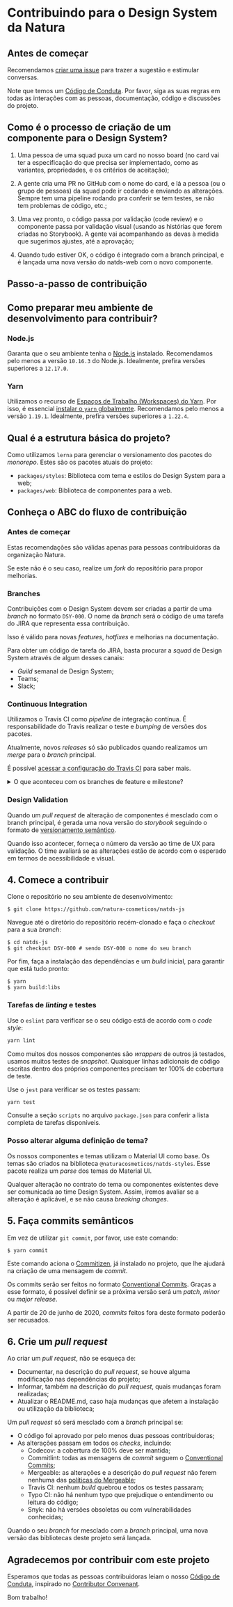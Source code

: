 # Contribuindo para o Design System da Natura

## Antes de começar

Recomendamos [criar uma issue](https://github.com/natura-cosmeticos/natds-js/issues/new/choose)
para trazer a sugestão e estimular conversas.

Note que temos um [Código de Conduta](./CODE_OF_CONDUCT.md).
Por favor, siga as suas regras em todas as interações com as pessoas, documentação, código e discussões do projeto.

## Como é o processo de criação de um componente para o Design System?

1. Uma pessoa de uma squad puxa um card no nosso board (no card vai ter a especificação do que precisa ser implementado, como as variantes, propriedades, e os critérios de aceitação);

2. A gente cria uma PR no GitHub com o nome do card, e lá a pessoa (ou o grupo de pessoas) da squad pode ir codando e enviando as alterações. Sempre tem uma pipeline rodando pra conferir se tem testes, se não tem problemas de código, etc.;

3. Uma vez pronto, o código passa por validação (code review) e o componente passa por validação visual (usando as histórias que forem criadas no Storybook). A gente vai acompanhando as devas à medida que sugerimos ajustes, até a aprovação;

4. Quando tudo estiver OK, o código é integrado com a branch principal, e é lançada uma nova versão do natds-web com o novo componente.

## Passo-a-passo de contribuição

## Como preparar meu ambiente de desenvolvimento para contribuir?

### Node.js

Garanta que o seu ambiente tenha o [Node.js](https://nodejs.org/en/) instalado.
Recomendamos pelo menos a versão `10.16.3` do Node.js. Idealmente, prefira versões superiores a `12.17.0`.

### Yarn

Utilizamos o recurso de [Espaços de Trabalho (Workspaces) do Yarn](https://classic.yarnpkg.com/pt-BR/docs/workspaces).
Por isso, é essencial [instalar o `yarn` globalmente](https://classic.yarnpkg.com/pt-BR/docs/install).
Recomendamos pelo menos a versão `1.19.1`. Idealmente, prefira versões superiores a `1.22.4`.

## Qual é a estrutura básica do projeto?

Como utilizamos `lerna` para gerenciar o versionamento dos pacotes do _monorepo_.
Estes são os pacotes atuais do projeto:

* `packages/styles`: Biblioteca com tema e estilos do Design System para a web;
* `packages/web`: Biblioteca de componentes para a web.

## Conheça o ABC do fluxo de contribuição

### Antes de começar

Estas recomendações são válidas apenas para pessoas contribuidoras da organização Natura.

Se este não é o seu caso, realize um _fork_ do repositório para propor melhorias.

### Branches

Contribuições com o Design System devem ser criadas a partir de uma _branch_ no formato `DSY-000`.
O nome da _branch_ será o código de uma tarefa do JIRA que representa essa contribuição.

Isso é válido para novas _features_, _hotfixes_ e melhorias na documentação.

Para obter um código de tarefa do JIRA, basta procurar a _squad_ de Design System através de algum desses canais:

- _Guild_ semanal de Design System;
- Teams;
- Slack;

### Continuous Integration

Utilizamos o Travis CI como _pipeline_ de integração contínua.
É responsabilidade do Travis realizar o teste e _bumping_ de versões dos pacotes.

Atualmente, novos _releases_ só são publicados quando realizamos um _merge_ para o _branch_ principal.

É possível [acessar a configuração do Travis CI](./.travis.yml) para saber mais.

<details>

<summary>O que aconteceu com os branches de feature e milestone?</summary>

Antes de 20 de junho de 2020, utilizávamos os padrões `^feature/(.+)$` para _feature branches_
e `^v\d+.\d+.\d+$` para _milestone branches_, bem como `hotfix/` e `docs/`.

Abandonamos este formato antigo em favor de utilizarmos CI/CD, garantindo um fluxo mais enxuto.
Por isso, desde essa data, a _pipeline_ ignora _branches_ nesse formato.

Além disso, o novo formato viabiliza a possibilidade de, em breve, permitirmos que _pushes_ para branches no formato `DSY-000` gerem _pre-releases_,
o que facilitaria o teste e validação das contribuições.

</details>

### Design Validation

Quando um _pull request_ de alteração de componentes é mesclado com o branch principal,
é gerada uma nova versão do _storybook_ seguindo o formato de [versionamento semântico](https://semver.org/lang/pt-BR/).

Quando isso acontecer, forneça o número da versão ao time de UX para validação.
O time avaliará se as alterações estão de acordo com o esperado em termos de acessibilidade e visual.

## 4. Comece a contribuir

Clone o repositório no seu ambiente de desenvolvimento:

```shell script
$ git clone https://github.com/natura-cosmeticos/natds-js
```

Navegue até o diretório do repositório recém-clonado e faça o _checkout_ para a sua _branch_:

```shell script
$ cd natds-js
$ git checkout DSY-000 # sendo DSY-000 o nome do seu branch
```

Por fim, faça a instalação das dependências e um _build_ inicial, para garantir que está tudo pronto:

```shell script
$ yarn
$ yarn build:libs
```

### Tarefas de _linting_ e testes

Use o `eslint` para verificar se o seu código está de acordo com o _code style_:

```sh
yarn lint
```

Como muitos dos nossos componentes são _wrappers_ de outros já testados, usamos muitos testes de _snapshot_.
Quaisquer linhas adicionais de código escritas dentro dos próprios componentes precisam ter 100% de cobertura de teste.

Use o `jest` para verificar se os testes passam:

```sh
yarn test
```

Consulte a seção `scripts` no arquivo `package.json` para conferir a lista completa de tarefas disponíveis.

### Posso alterar alguma definição de tema?

Os nossos componentes e temas utilizam o Material UI como base.
Os temas são criados na biblioteca `@naturacosmeticos/natds-styles`.
Esse pacote realiza um _parse_ dos temas do Material UI.

Qualquer alteração no contrato do tema ou componentes existentes deve ser comunicada ao time Design System.
Assim, iremos avaliar se a alteração é aplicável, e se não causa _breaking changes_.

## 5. Faça commits semânticos

Em vez de utilizar `git commit`, por favor, use este comando:

```shell script
$ yarn commit
```

Este comando aciona o [Commitizen](https://www.thoughtworks.com/pt/radar/tools/commitizen),
já instalado no projeto, que lhe ajudará na criação de uma mensagem de _commit_.

Os commits serão ser feitos no formato [Conventional Commits](https://www.conventionalcommits.org/pt-br/).
Graças a esse formato, é possível definir se a próxima versão será um _patch_, _minor_ ou _major release_.

A partir de 20 de junho de 2020, _commits_ feitos fora deste formato poderão ser recusados.

## 6. Crie um _pull request_

Ao criar um _pull request_, não se esqueça de:

* Documentar, na descrição do _pull request_, se houve alguma modificação nas dependências do projeto;
* Informar, também na descrição do _pull request_, quais mudanças foram realizadas;
* Atualizar o README.md, caso haja mudanças que afetem a instalação ou utilização da biblioteca;

Um _pull request_ só será mesclado com a _branch_ principal se:

- O código foi aprovado por pelo menos duas pessoas contribuidoras;
- As alterações passam em todos os _checks_, incluindo:
  - Codecov: a cobertura de 100% deve ser mantida;
  - Commitlint: todas as mensagens de _commit_ seguem o [Conventional Commits](https://www.conventionalcommits.org/pt-br/);
  - Mergeable: as alterações e a descrição do _pull request_
    não ferem nenhuma das [políticas do Mergeable](https://github.com/natura-cosmeticos/.github/blob/main/.github/mergeable.yml);
  - Travis CI: nenhum _build_ quebrou e todos os testes passaram;
  - Typo CI: não há nenhum typo que prejudique o entendimento ou leitura do código;
  - Snyk: não há versões obsoletas ou com vulnerabilidades conhecidas;

Quando o seu _branch_ for mesclado com a _branch_ principal, uma nova versão das bibliotecas deste projeto será lançada.

## Agradecemos por contribuir com este projeto

Esperamos que todas as pessoas contribuidoras leiam o nosso [Código de Conduta](./CODE_OF_CONDUCT.md),
inspirado no [Contributor Convenant](https://www.contributor-covenant.org/).

Bom trabalho!
